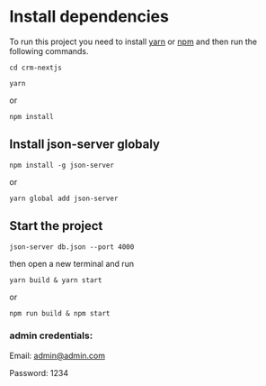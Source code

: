 # Install dependencies

To run this project you need to install [yarn](https://classic.yarnpkg.com/en/docs/install/) or [npm](https://www.npmjs.com/get-npm) and then run the following commands.

`cd crm-nextjs`

`yarn`

or

`npm install`

## Install json-server globaly

`npm install -g json-server`

or

`yarn global add json-server`

## Start the project

`json-server db.json --port 4000`

then open a new terminal and run

`yarn build & yarn start`

or

`npm run build & npm start`

### admin credentials:

Email:
admin@admin.com

Password:
1234
